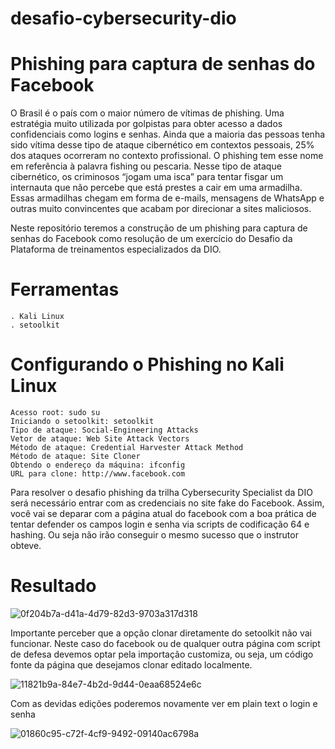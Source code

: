 # desafio-cybersecurity-dio

# Phishing para captura de senhas do Facebook

O Brasil é o país com o maior número de vítimas de phishing. Uma estratégia muito utilizada por golpistas para obter acesso a dados confidenciais como logins e senhas. Ainda que a maioria das pessoas tenha sido vítima desse tipo de ataque cibernético em contextos pessoais, 25% dos ataques ocorreram no contexto profissional. O phishing tem esse nome em referência à palavra fishing ou pescaria. Nesse tipo de ataque cibernético, os criminosos “jogam uma isca” para tentar fisgar um internauta que não percebe que está prestes a cair em uma armadilha. Essas armadilhas chegam em forma de e-mails, mensagens de WhatsApp e outras muito convincentes que acabam por direcionar a sites maliciosos. 

Neste repositório teremos a construção de um phishing para captura de senhas do Facebook como resolução de um exercício do Desafio da Plataforma de treinamentos especializados da DIO.

# Ferramentas

    . Kali Linux
    . setoolkit

# Configurando o Phishing no Kali Linux

    Acesso root: sudo su
    Iniciando o setoolkit: setoolkit
    Tipo de ataque: Social-Engineering Attacks
    Vetor de ataque: Web Site Attack Vectors
    Método de ataque: Credential Harvester Attack Method 
    Método de ataque: Site Cloner
    Obtendo o endereço da máquina: ifconfig
    URL para clone: http://www.facebook.com

Para resolver o desafio phishing da trilha Cybersecurity Specialist da DIO será necessário entrar com as credenciais no site fake do Facebook. Assim, você vai se deparar com a página atual do facebook com a boa prática de tentar defender os campos login e senha via scripts de codificação 64 e hashing. Ou seja não irão conseguir o mesmo sucesso que o instrutor obteve. 

# Resultado

![0f204b7a-d41a-4d79-82d3-9703a317d318](https://github.com/user-attachments/assets/46321fac-1239-4b85-a2f8-0813727df118)

Importante perceber que a opção clonar diretamente do setoolkit não vai funcionar. 
Neste caso do facebook ou de qualquer outra página com script de defesa devemos optar pela importação customiza, ou seja, um código fonte da página que desejamos clonar editado localmente.

![11821b9a-84e7-4b2d-9d44-0eaa68524e6c](https://github.com/user-attachments/assets/58fed615-e849-49ce-be96-79a4d777e2ab)

Com as devidas edições poderemos novamente ver em plain text o login e senha

![01860c95-c72f-4cf9-9492-09140ac6798a](https://github.com/user-attachments/assets/8eb2f86d-9c25-4a5f-ac0f-7edce5dc8b69)



